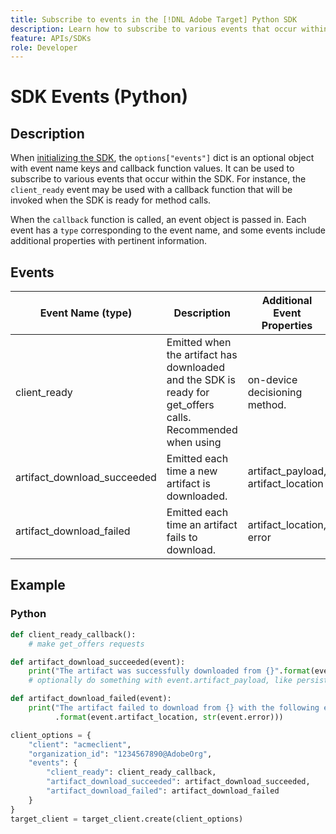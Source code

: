 ```yaml
---
title: Subscribe to events in the [!DNL Adobe Target] Python SDK
description: Learn how to subscribe to various events that occur within the Python SDK using the [!UICONTROL OnDeviceDecisioningHandler] object.
feature: APIs/SDKs
role: Developer
---
```


# SDK Events (Python)

## Description

When [initializing the SDK](initialize-sdk.md), the `options["events"]` dict is an optional object with event name keys and callback function values. It can be used to subscribe to various events that occur within the SDK. For instance, the `client_ready` event may be used with a callback function that will be invoked when the SDK is ready for method calls.

When the `callback` function is called, an event object is passed in. Each event has a `type` corresponding to the event name, and some events include additional properties with pertinent information.

## Events

|Event Name (type)|Description|Additional Event Properties|
| --- | --- | --- |
|client_ready|Emitted when the artifact has downloaded and the SDK is ready for get_offers calls. Recommended when using |on-device decisioning method.|None|
|artifact_download_succeeded|Emitted each time a new artifact is downloaded.|artifact_payload, artifact_location|
|artifact_download_failed|Emitted each time an artifact fails to download.|artifact_location, error|

## Example

### Python

```python {line-numbers="true"}
def client_ready_callback():
    # make get_offers requests

def artifact_download_succeeded(event):
    print("The artifact was successfully downloaded from {}".format(event.artifact_location))
    # optionally do something with event.artifact_payload, like persist it

def artifact_download_failed(event):
    print("The artifact failed to download from {} with the following error: {}"
          .format(event.artifact_location, str(event.error)))

client_options = {
    "client": "acmeclient",
    "organization_id": "1234567890@AdobeOrg",
    "events": {
        "client_ready": client_ready_callback,
        "artifact_download_succeeded": artifact_download_succeeded,
        "artifact_download_failed": artifact_download_failed
    }
}
target_client = target_client.create(client_options)
```